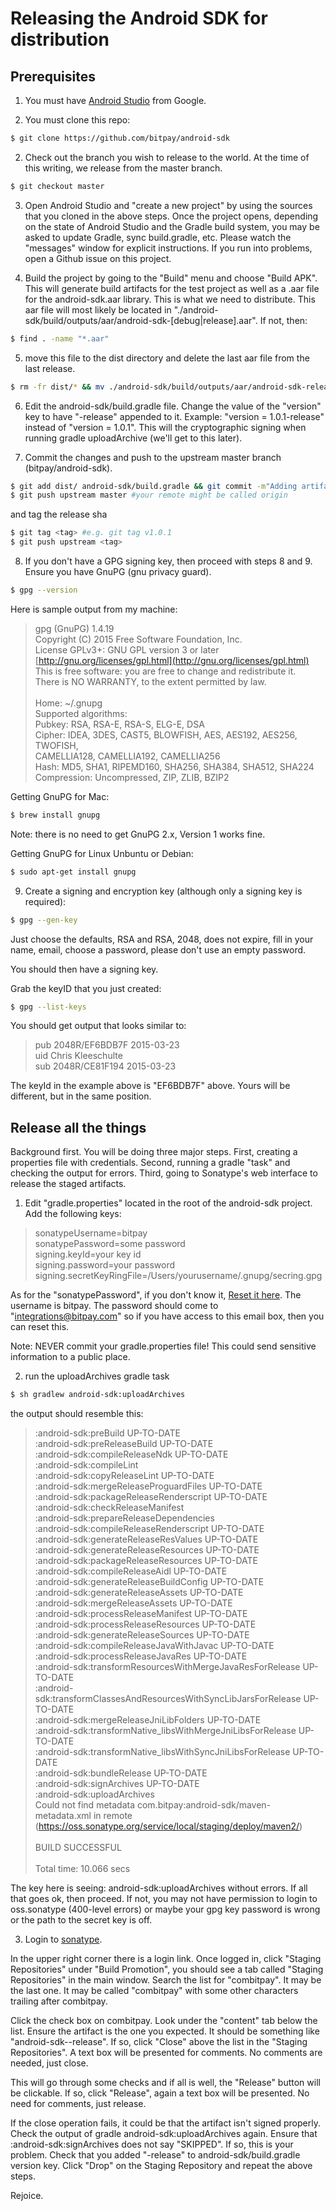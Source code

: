 # Releasing the Android SDK for distribution

## Prerequisites

1. You must have [Android Studio](http://developer.android.com/sdk/index.html) from Google.

2. You must clone this repo:

```bash
$ git clone https://github.com/bitpay/android-sdk
```

2. Check out the branch you wish to release to the world. At the time of this writing, we release from the master branch.

```bash
$ git checkout master
```

3. Open Android Studio and "create a new project" by using the sources that you cloned in the above steps. Once the project opens, depending on the state of Android Studio and the Gradle build system, you may be asked to update Gradle, sync build.gradle, etc. Please watch the "messages" window for explicit instructions. If you run into problems, open a Github issue on this project.

4. Build the project by going to the "Build" menu and choose "Build APK". This will generate build artifacts for the test project as well as a .aar file for the android-sdk.aar library. This is what we need to distribute. This aar file will most likely be located in "./android-sdk/build/outputs/aar/android-sdk-[debug|release].aar". If not, then:

```bash
$ find . -name "*.aar"
```

5. move this file to the dist directory and delete the last aar file from the last release.

```bash
$ rm -fr dist/* && mv ./android-sdk/build/outputs/aar/android-sdk-release.aar dist/
```

6. Edit the android-sdk/build.gradle file. Change the value of the "version" key to have "-release" appended to it. Example: "version = 1.0.1-release" instead of "version = 1.0.1". This will the cryptographic signing when running gradle uploadArchive (we'll get to this later).

7. Commit the changes and push to the upstream master branch (bitpay/android-sdk).

```bash
$ git add dist/ android-sdk/build.gradle && git commit -m"Adding artifacts for release."
$ git push upstream master #your remote might be called origin
```
and tag the release sha

```bash
$ git tag <tag> #e.g. git tag v1.0.1
$ git push upstream <tag>
```

8. If you don't have a GPG signing key, then proceed with steps 8 and 9. Ensure you have GnuPG (gnu privacy guard).

```bash
$ gpg --version
```

Here is sample output from my machine:

> gpg (GnuPG) 1.4.19<br>
> Copyright (C) 2015 Free Software Foundation, Inc.<br>
> License GPLv3+: GNU GPL version 3 or later [http://gnu.org/licenses/gpl.html](http://gnu.org/licenses/gpl.html)<br>
> This is free software: you are free to change and redistribute it.<br>
> There is NO WARRANTY, to the extent permitted by law.<br>
><br>
> Home: ~/.gnupg<br>
> Supported algorithms:<br>
> Pubkey: RSA, RSA-E, RSA-S, ELG-E, DSA<br>
> Cipher: IDEA, 3DES, CAST5, BLOWFISH, AES, AES192, AES256, TWOFISH,<br>
>         CAMELLIA128, CAMELLIA192, CAMELLIA256<br>
> Hash: MD5, SHA1, RIPEMD160, SHA256, SHA384, SHA512, SHA224<br>
> Compression: Uncompressed, ZIP, ZLIB, BZIP2<br>

Getting GnuPG for Mac:

```bash
$ brew install gnupg
```

Note: there is no need to get GnuPG 2.x, Version 1 works fine.

Getting GnuPG for Linux Unbuntu or Debian:

```bash
$ sudo apt-get install gnupg
```

9. Create a signing and encryption key (although only a  signing key is required):

```bash
$ gpg --gen-key
```

Just choose the defaults, RSA and RSA, 2048, does not expire, fill in your name, email, choose a password, please don't use an empty password.

You should then have a signing key.

Grab the keyID that you just created:

```bash
$ gpg --list-keys
```

You should get output that looks similar to:

> pub   2048R/EF6BDB7F 2015-03-23<br>
> uid   Chris Kleeschulte<br>
> sub   2048R/CE81F194 2015-03-23<br>

The keyId in the example above is "EF6BDB7F" above. Yours will be different, but in the same position.

## Release all the things

Background first. You will be doing three major steps. First, creating a properties file with credentials. Second, running a gradle "task" and checking the output for errors. Third, going to Sonatype's web interface to release the staged artifacts.

1. Edit "gradle.properties" located in the root of the android-sdk project. Add the following keys:

> sonatypeUsername=bitpay<br>
> sonatypePassword=some password<br>
> signing.keyId=your key id<br>
> signing.password=your password<br>
> signing.secretKeyRingFile=/Users/yourusername/.gnupg/secring.gpg<br>

As for the "sonatypePassword", if you don't know it, [Reset it here](https://issues.sonatype.org/secure/ForgotLoginDetails.jspa). The username is bitpay. The password should come to "integrations@bitpay.com" so if you have access to this email box, then you can reset this.

Note: NEVER commit your gradle.properties file! This could send sensitive information to a public place.

2. run the uploadArchives gradle task

```bash
$ sh gradlew android-sdk:uploadArchives
```

the output should resemble this:

> :android-sdk:preBuild UP-TO-DATE<br>
> :android-sdk:preReleaseBuild UP-TO-DATE<br>
> :android-sdk:compileReleaseNdk UP-TO-DATE<br>
> :android-sdk:compileLint<br>
> :android-sdk:copyReleaseLint UP-TO-DATE<br>
> :android-sdk:mergeReleaseProguardFiles UP-TO-DATE<br>
> :android-sdk:packageReleaseRenderscript UP-TO-DATE<br>
> :android-sdk:checkReleaseManifest<br>
> :android-sdk:prepareReleaseDependencies<br>
> :android-sdk:compileReleaseRenderscript UP-TO-DATE<br>
> :android-sdk:generateReleaseResValues UP-TO-DATE<br>
> :android-sdk:generateReleaseResources UP-TO-DATE<br>
> :android-sdk:packageReleaseResources UP-TO-DATE<br>
> :android-sdk:compileReleaseAidl UP-TO-DATE<br>
> :android-sdk:generateReleaseBuildConfig UP-TO-DATE<br>
> :android-sdk:generateReleaseAssets UP-TO-DATE<br>
> :android-sdk:mergeReleaseAssets UP-TO-DATE<br>
> :android-sdk:processReleaseManifest UP-TO-DATE<br>
> :android-sdk:processReleaseResources UP-TO-DATE<br>
> :android-sdk:generateReleaseSources UP-TO-DATE<br>
> :android-sdk:compileReleaseJavaWithJavac UP-TO-DATE<br>
> :android-sdk:processReleaseJavaRes UP-TO-DATE<br>
> :android-sdk:transformResourcesWithMergeJavaResForRelease UP-TO-DATE<br>
> :android-sdk:transformClassesAndResourcesWithSyncLibJarsForRelease UP-TO-DATE<br>
> :android-sdk:mergeReleaseJniLibFolders UP-TO-DATE<br>
> :android-sdk:transformNative_libsWithMergeJniLibsForRelease UP-TO-DATE<br>
> :android-sdk:transformNative_libsWithSyncJniLibsForRelease UP-TO-DATE<br>
> :android-sdk:bundleRelease UP-TO-DATE<br>
> :android-sdk:signArchives UP-TO-DATE<br>
> :android-sdk:uploadArchives<br>
> Could not find metadata com.bitpay:android-sdk/maven-metadata.xml in remote<br> (https://oss.sonatype.org/service/local/staging/deploy/maven2/)<br>
><br>
> BUILD SUCCESSFUL<br>
><br>
> Total time: 10.066 secs<br>

The key here is seeing: android-sdk:uploadArchives without errors. If all that goes ok, then proceed. If not, you may not have permission to login to oss.sonatype (400-level errors) or maybe your gpg key password is wrong or the path to the secret key is off.

3. Login to [sonatype](https://oss.sonatype.org/index.html#nexus-search;quick~bitpay).

In the upper right corner there is a login link. Once logged in, click "Staging Repositories" under "Build Promotion", you should see a tab called "Staging Repositories" in the main window. Search the list for "combitpay". It may be the last one. It may be called "combitpay" with some other characters trailing after combitpay.

Click the check box on combitpay. Look under the "content" tab below the list. Ensure the artifact is the one you expected. It should be something like "android-sdk-<tag>-release". If so, click "Close" above the list in the "Staging Repositories". A text box will be presented for comments. No comments are needed, just close.

This will go through some checks and if all is well, the "Release" button will be clickable. If so, click "Release", again a text box will be presented. No need for comments, just release.

If the close operation fails, it could be that the artifact isn't signed properly. Check the output of gradle android-sdk:uploadArchives again. Ensure that :android-sdk:signArchives does not say "SKIPPED". If so, this is your problem. Check that you added "-release" to android-sdk/build.gradle version key. Click "Drop" on the Staging Repository and repeat the above steps.

Rejoice.
